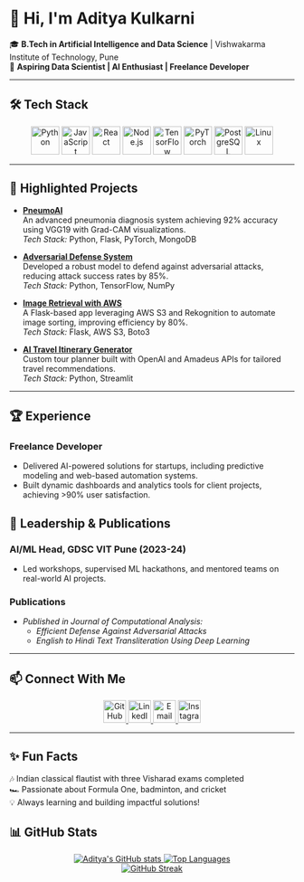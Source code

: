 # 👋 Hi, I'm **Aditya Kulkarni**  
🎓 **B.Tech in Artificial Intelligence and Data Science** | Vishwakarma Institute of Technology, Pune  
🌟 **Aspiring Data Scientist | AI Enthusiast | Freelance Developer**  

---

## 🛠️ **Tech Stack**
<p align="center">
  <img src="https://cdn.jsdelivr.net/gh/devicons/devicon/icons/python/python-original.svg" width="50" title="Python" />
  <img src="https://cdn.jsdelivr.net/gh/devicons/devicon/icons/javascript/javascript-original.svg" width="50" title="JavaScript" />
  <img src="https://cdn.jsdelivr.net/gh/devicons/devicon/icons/react/react-original.svg" width="50" title="React" />
  <img src="https://cdn.jsdelivr.net/gh/devicons/devicon/icons/nodejs/nodejs-original.svg" width="50" title="Node.js" />
  <img src="https://cdn.jsdelivr.net/gh/devicons/devicon/icons/tensorflow/tensorflow-original.svg" width="50" title="TensorFlow" />
  <img src="https://cdn.jsdelivr.net/gh/devicons/devicon/icons/pytorch/pytorch-original.svg" width="50" title="PyTorch" />
  <img src="https://cdn.jsdelivr.net/gh/devicons/devicon/icons/postgresql/postgresql-original.svg" width="50" title="PostgreSQL" />
  <img src="https://cdn.jsdelivr.net/gh/devicons/devicon/icons/linux/linux-original.svg" width="50" title="Linux" />
</p>

---

## 🚀 **Highlighted Projects**
- **[PneumoAI](https://github.com/Adityak2002/PneumoAI)**  
  An advanced pneumonia diagnosis system achieving 92% accuracy using VGG19 with Grad-CAM visualizations.  
  *Tech Stack:* Python, Flask, PyTorch, MongoDB  

- **[Adversarial Defense System](https://github.com/Adityak2002/Adversarial-Defense)**  
  Developed a robust model to defend against adversarial attacks, reducing attack success rates by 85%.  
  *Tech Stack:* Python, TensorFlow, NumPy  

- **[Image Retrieval with AWS](https://github.com/rohanlokhande2002/VisionVault)**  
  A Flask-based app leveraging AWS S3 and Rekognition to automate image sorting, improving efficiency by 80%.  
  *Tech Stack:* Flask, AWS S3, Boto3  

- **[AI Travel Itinerary Generator](https://chaloontouraiitinerary.streamlit.app/)**  
  Custom tour planner built with OpenAI and Amadeus APIs for tailored travel recommendations.  
  *Tech Stack:* Python, Streamlit  

---

## 🏆 **Experience**
### **Freelance Developer**  
- Delivered AI-powered solutions for startups, including predictive modeling and web-based automation systems.  
- Built dynamic dashboards and analytics tools for client projects, achieving >90% user satisfaction.

## 🌟 **Leadership & Publications**
### **AI/ML Head, GDSC VIT Pune (2023-24)**  
- Led workshops, supervised ML hackathons, and mentored teams on real-world AI projects.  

### **Publications**  
- *Published in Journal of Computational Analysis:*  
  - *Efficient Defense Against Adversarial Attacks*  
  - *English to Hindi Text Transliteration Using Deep Learning*

---

## 📫 **Connect With Me**
<p align="center">
 <a href="https://github.com/Adityak2002">
  <img src="https://github.githubassets.com/images/modules/logos_page/GitHub-Mark.png" width="40" title="GitHub" />
</a>

  <a href="https://linkedin.com/in/aditya-kulkarni-3a50a8214">
    <img src="https://cdn.jsdelivr.net/gh/devicons/devicon/icons/linkedin/linkedin-original.svg" width="40" title="LinkedIn" />
  </a>
  <a href="mailto:adityak2305@gmail.com">
    <img src="https://cdn.jsdelivr.net/gh/devicons/devicon/icons/google/google-original.svg" width="40" title="Email" />
  </a>
  <a href="https://www.instagram.com/adiii_314/">
    <img src="https://upload.wikimedia.org/wikipedia/commons/a/a5/Instagram_icon.png" width="40" title="Instagram" />
  </a>
</p>

---

## ✨ **Fun Facts**
🎶 Indian classical flautist with three Visharad exams completed  
🏎️ Passionate about Formula One, badminton, and cricket  
💡 Always learning and building impactful solutions!

## 📊 **GitHub Stats**

<p align="center">
  <a href="https://github.com/Adityak2002">
    <img src="https://github-readme-stats.vercel.app/api?username=Adityak2002&show_icons=true&theme=tokyonight" alt="Aditya's GitHub stats" />
  </a>

  <a href="https://github.com/Adityak2002">
    <img src="https://github-readme-stats.vercel.app/api/top-langs/?username=Adityak2002&layout=compact&theme=dark" alt="Top Languages" />
  </a>
  <br />
  <a href="https://github.com/Adityak2002">
    <img src="https://streak-stats.demolab.com/?user=Adityak2002&theme=merko" alt="GitHub Streak" />
  </a>
</p>

